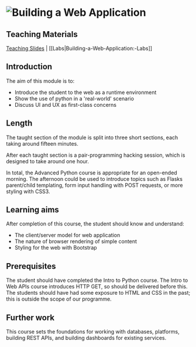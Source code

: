 # ![Building a Web Application](../blob/master/assets/img/GC_Logo_artwork_RGB-LOGO_colour_SMALL.png?raw=true) 
## Teaching Materials

[Teaching Slides](https://gitpitch.com/glblcd/material?p=building-a-web-application)
| [[Labs|Building-a-Web-Application:-Labs]]

## Introduction
The aim of this module is to:
* Introduce the student to the web as a runtime environment
* Show the use of python in a 'real-world' scenario
* Discuss UI and UX as first-class concerns

## Length

The taught section of the module is split into three short sections, each taking around fifteen minutes.

After each taught section is a pair-programming hacking session, which is designed to take around one hour.

In total, the Advanced Python course is appropriate for an open-ended morning. The afternoon could be used to
introduce topics such as Flasks parent/child templating, form input handling with POST requests, or more styling with CSS3.

## Learning aims
After completion of this course, the student should know and understand:
* The client/server model for web application
* The nature of browser rendering of simple content
* Styling for the web with Bootstrap

## Prerequisites
The student should have completed the Intro to Python course. The Intro to Web APIs course introduces HTTP GET, so should be delivered before this. The students should have had some exposure to HTML and CSS in the past; this is outside the scope of our programme.

## Further work
This course sets the foundations for working with databases, platforms, building REST APIs, and building dashboards for existing services.